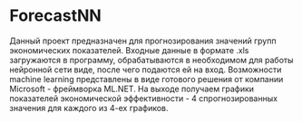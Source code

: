 # ForecastNN

Данный проект предназначен для прогнозирования значений групп экономических показателей.
Входные данные в формате .xls загружаются в программу, обрабатываются в необходимом для работы 
нейронной сети виде, после чего подаются ей на вход. Возможности machine learning
представлены в виде готового решения от компании Microsoft - фреймворка ML.NET. На выходе получаем графики показателей экономической эффективности - 4 спрогнозированных значения для каждого из 4-ех графиков. 

